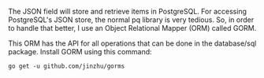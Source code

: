 The JSON field will store and retrieve items in PostgreSQL. For accessing PostgreSQL's JSON store, the normal pq library is very tedious. So, in order to handle that better, I use an Object Relational Mapper (ORM) called GORM.

This ORM has the API for all operations that can be done in the database/sql package.
Install GORM using this command:

`go get -u github.com/jinzhu/gorms`